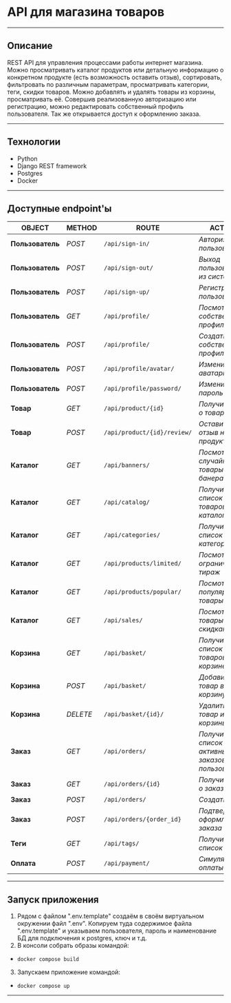 # API для магазина товаров

***

## Описание 
REST API для управления процессами работы интернет магазина. Можно просматривать каталог продуктов или детальную 
информацию о конкретном продукте (есть возможность оставить отзыв), сортировать, фильтровать по различным параметрам, 
просматривать категории, теги, скидки товаров. Можно добавлять и удалять товары из корзины, просматривать её. 
Совершив реализованную авторизацию или регистрацию, можно редактировать собственный профиль пользователя. 
Так же открывается доступ к оформлению заказа.
***

## Технологии
* Python
* Django REST framework
* Postgres
* Docker
***

## Доступные endpoint'ы

| OBJECT           | METHOD   | ROUTE                           | ACTION                                          |
|------------------|----------|---------------------------------|-------------------------------------------------|
| **Пользователь** | *POST*   | ```/api/sign-in/```             | _Авторизация пользователя_                      |
| **Пользователь** | *POST*   | ```/api/sign-out/```            | _Выход пользователя из системы_                 |
| **Пользователь** | *POST*   | ```/api/sign-up/```             | _Регистрация пользователя_                      |
| **Пользователь** | *GET*    | ```/api/profile/```             | _Посмотреть собственный профиль_                |
| **Пользователь** | *POST*   | ```/api/profile/```             | _Создать собственный профиль_                   |
| **Пользователь** | *POST*   | ```/api/profile/avatar/```      | _Изменить аватарку_                             |
| **Пользователь** | *POST*   | ```/api/profile/password/```    | _Изменить пароль_                               |
| **Товар**        | *GET*    | ```/api/product/{id}```         | _Получить инф. о товаре по id_                  |
| **Товар**        | *POST*   | ```/api/product/{id}/review/``` | _Оставить отзыв на продукт_                     |
| **Каталог**      | *GET*    | ```/api/banners/```             | _Посмотреть случайные товары для банера_        |
| **Каталог**      | *GET*    | ```/api/catalog/```             | _Получить список товаров каталога_              |
| **Каталог**      | *GET*    | ```/api/categories/```          | _Получить список категорий_                     |
| **Каталог**      | *GET*    | ```/api/products/limited/```    | _Посмотреть ограниченный тираж_                 |
| **Каталог**      | *GET*    | ```/api/products/popular/```    | _Посмотреть популярные товары_                  |
| **Каталог**      | *GET*    | ```/api/sales/```               | _Посмотреть товары со скидками_                 |
| **Корзина**      | *GET*    | ```/api/basket/```              | _Получить список товаров в корзине_             |
| **Корзина**      | *POST*   | ```/api/basket/```              | _Добавить товар в корзину_                      |
| **Корзина**      | *DELETE* | ```/api/basket/{id}/```         | _Удалить товар из корзины_                      |
| **Заказ**        | *GET*    | ```/api/orders/```              | _Получить список активных заказов пользователя_ |
| **Заказ**        | *GET*    | ```/api/orders/{id}```          | _Получить инф. о заказе по id_                  |
| **Заказ**        | *POST*   | ```/api/orders/```              | _Создать заказ_                                 |
| **Заказ**        | *POST*   | ```/api/orders/{order_id}```    | _Подтвердить оформление заказа_                 |
| **Теги**         | *GET*    | ```/api/tags/```                | _Получить список тегов_                         |
| **Оплата**       | *POST*   | ```/api/payment/```             | _Симуляция оплаты_                              |

***

## Запуск приложения ##
1. Рядом с файлом ".env.template" создаём в своём виртуальном окружении файл ".env". Копируем туда содержимое 
файла ".env.template" и указываем пользователя, пароль и наименование БД для подключения к postgres, ключ и т.д.
2. В консоли собрать образы командой:
 - `docker compose build`
3. Запускаем приложение командой: 
 - `docker compose up`
***
